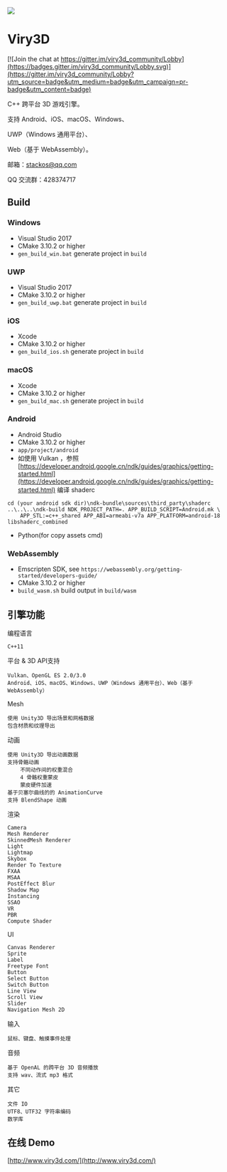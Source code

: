 ![](https://raw.githubusercontent.com/stackos/Viry3D/master/app/bin/Assets/texture/logo720p.png)

# Viry3D

[![Join the chat at https://gitter.im/viry3d_community/Lobby](https://badges.gitter.im/viry3d_community/Lobby.svg)](https://gitter.im/viry3d_community/Lobby?utm_source=badge&utm_medium=badge&utm_campaign=pr-badge&utm_content=badge)

C++ 跨平台 3D 游戏引擎。

支持 Android、iOS、macOS、Windows、

UWP（Windows 通用平台）、

Web（基于 WebAssembly）。

邮箱：stackos@qq.com

QQ 交流群：428374717

## Build
### Windows
* Visual Studio 2017
* CMake 3.10.2 or higher
* `gen_build_win.bat` generate project in `build`

### UWP
* Visual Studio 2017
* CMake 3.10.2 or higher
* `gen_build_uwp.bat` generate project in `build`

### iOS
* Xcode
* CMake 3.10.2 or higher
* `gen_build_ios.sh` generate project in `build`

### macOS
* Xcode
* CMake 3.10.2 or higher
* `gen_build_mac.sh` generate project in `build`

### Android
* Android Studio
* CMake 3.10.2 or higher
* `app/project/android`
* 如使用 Vulkan ，参照 [https://developer.android.google.cn/ndk/guides/graphics/getting-started.html](https://developer.android.google.cn/ndk/guides/graphics/getting-started.html) 编译 shaderc
```
cd (your android sdk dir)\ndk-bundle\sources\third_party\shaderc
..\..\..\ndk-build NDK_PROJECT_PATH=. APP_BUILD_SCRIPT=Android.mk \
    APP_STL:=c++_shared APP_ABI=armeabi-v7a APP_PLATFORM=android-18 libshaderc_combined
```
* Python(for copy assets cmd)

### WebAssembly
* Emscripten SDK, see `https://webassembly.org/getting-started/developers-guide/`
* CMake 3.10.2 or higher
* `build_wasm.sh` build output in `build/wasm`

## 引擎功能
编程语言

    C++11

平台 & 3D API支持

    Vulkan、OpenGL ES 2.0/3.0
    Android、iOS、macOS、Windows、UWP（Windows 通用平台）、Web（基于 WebAssembly）

Mesh

    使用 Unity3D 导出场景和网格数据
    包含材质和纹理导出

动画

    使用 Unity3D 导出动画数据
    支持骨骼动画
        不同动作间的权重混合
        4 骨骼权重蒙皮
        蒙皮硬件加速
    基于贝塞尔曲线的的 AnimationCurve
    支持 BlendShape 动画

渲染

    Camera
    Mesh Renderer
    SkinnedMesh Renderer
    Light
    Lightmap
    Skybox
    Render To Texture
    FXAA
    MSAA
    PostEffect Blur
    Shadow Map
    Instancing
    SSAO
    VR
    PBR
    Compute Shader

UI

    Canvas Renderer
    Sprite
    Label
    Freetype Font
    Button
    Select Button
    Switch Button
    Line View
    Scroll View
    Slider
    Navigation Mesh 2D

输入

    鼠标、键盘、触摸事件处理

音频

    基于 OpenAL 的跨平台 3D 音频播放
    支持 wav、流式 mp3 格式

其它

    文件 IO
    UTF8、UTF32 字符串编码
    数学库

## 在线 Demo
[http://www.viry3d.com/](http://www.viry3d.com/)
